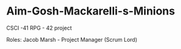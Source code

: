 # Aim-Gosh-Mackarelli-s-Minions
CSCI -41 RPG - 42 project

Roles:
Jacob Marsh - Project Manager (Scrum Lord)
